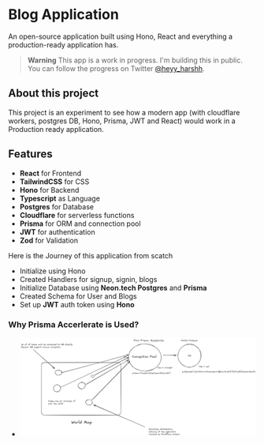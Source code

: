 # Blog Application

An open-source application built using Hono, React and everything a production-ready application has.

> **Warning**
> This app is a work in progress. I'm building this in public. You can follow the progress on Twitter [@heyy_harshh](https://twitter.com/heyy_harshh).

## About this project
This project is an experiment to see how a modern app (with cloudflare workers, postgres DB, Hono, Prisma, JWT and React) would work in a Production ready application.

## Features
- **React** for Frontend
- **TailwindCSS** for CSS
- **Hono** for Backend
- **Typescript** as Language
- **Postgres** for Database
- **Cloudflare** for serverless functions
- **Prisma** for ORM and connection pool
- **JWT** for authentication
- **Zod** for Validation

Here is the Journey of this application from scatch
- Initialize using Hono
- Created Handlers for signup, signin, blogs
- Initialize Database using **Neon.tech Postgres** and **Prisma**
- Created Schema for User and Blogs
- Set up **JWT** auth token using **Hono**

### Why Prisma Accerlerate is Used?  
- ![Db](image.png)
